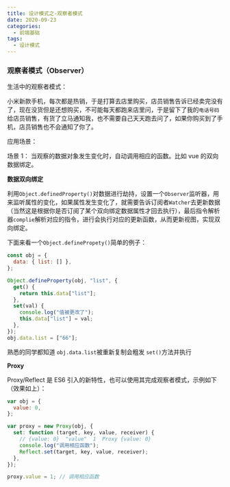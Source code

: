 ```yaml
---
title: 设计模式之-观察者模式
date: 2020-09-23
categories:
  - 前端基础
tags:
  - 设计模式
---
```


### 观察者模式（**Observer**）

生活中的观察者模式：

小米新款手机，每次都是热销，于是打算去店里购买，店员销售告诉已经卖完没有了，现在没货但是还想购买，不可能每天都跑来店里问，于是留下了我的`电话号码`给店员销售，有货了立马通知我，也不需要自己天天跑去问了，如果你购买到了手机，店员销售也不会通知了你了。

应用场景：

场景 1： 当观察的数据对象发生变化时，自动调用相应的函数。比如 vue 的双向数据绑定。

**数据双向绑定**

利用`Object.definedProperty()`对数据进行劫持，设置一个`Observer`监听器，用来监听属性的变化，如果属性发生变化了，就需要告诉订阅者`Watcher`去更新数据（当然这是根据你是否订阅了某个双向绑定数据属性才回去执行），最后指令解析器`complie`解析对应的指令，进行会执行对应的更新函数，从而更新视图，实现双向绑定。

下面来看一个`Object.definePropety()`简单的例子：

```js
const obj = {
  data: { list: [] },
};

Object.defineProperty(obj, "list", {
  get() {
    return this.data["list"];
  },
  set(val) {
    console.log("值被更改了");
    this.data["list"] = val;
  },
});
obj.data.list = ["66"];
```

熟悉的同学都知道 `obj.data.list`被重新复制会粗发 `set()`方法并执行

**Proxy**

Proxy/Reflect 是 ES6 引入的新特性，也可以使用其完成观察者模式，示例如下（效果如上）：

```js
var obj = {
  value: 0,
};

var proxy = new Proxy(obj, {
  set: function (target, key, value, receiver) {
    // {value: 0}  "value"  1  Proxy {value: 0}
    console.log("调用相应函数");
    Reflect.set(target, key, value, receiver);
  },
});

proxy.value = 1; // 调用相应函数
```
